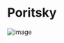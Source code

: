 # Poritsky
![image](https://user-images.githubusercontent.com/62797469/209948099-a4b816de-1306-4885-b998-98aa0d0b6d78.png)
